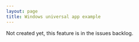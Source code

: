 ```yaml
---
layout: page
title: Windows universal app example
---
```


Not created yet, this feature is in the issues backlog.